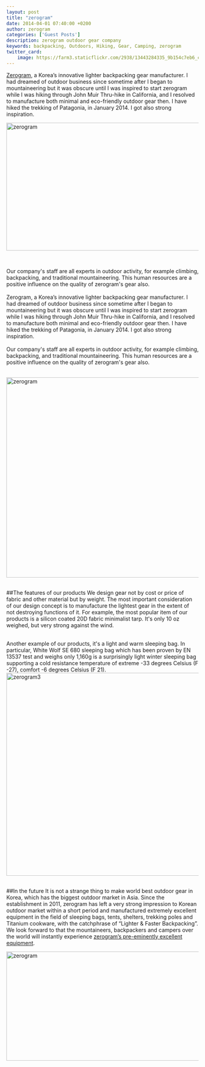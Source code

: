 ```yaml
---
layout: post
title: "zerogram"
date: 2014-04-01 07:40:00 +0200
author: zerogram
categories: ['Guest Posts']
description: zerogram outdoor gear company
keywords: backpacking, Outdoors, Hiking, Gear, Camping, zerogram
twitter_card:
    image: https://farm3.staticflickr.com/2938/13443284335_9b154c7eb6_c.jpg
---
```

<a href="http://www.zerogram.co.kr" target="_blank">Zerogram</a>, a Korea’s innovative lighter backpacking gear manufacturer.  I had dreamed of outdoor business since sometime after I began to mountaineering but it was obscure until I was inspired to start zerogram while I was hiking through John Muir Thru-hike in California, and I resolved to manufacture both minimal and eco-friendly outdoor gear then. I have hiked the trekking of Patagonia, in January 2014. I got also strong inspiration.

<a href="https://www.flickr.com/photos/90204224@N07/13443284335"><img src="https://farm3.staticflickr.com/2938/13443284335_9b154c7eb6_c.jpg" width="800" height="334" alt="zerogram"></a>
<!--more--><br>

Our company's staff are all experts in outdoor activity, for example climbing, backpacking, and traditional mountaineering. This human resources are a positive influence on the quality of zerogram's gear also. 
<br><br>
Zerogram, a Korea’s innovative lighter backpacking gear manufacturer.  I had dreamed of outdoor business since sometime after I began to mountaineering but it was obscure until I was inspired to start zerogram while I was hiking through John Muir Thru-hike in California, and I resolved to manufacture both minimal and eco-friendly outdoor gear then. I have hiked the trekking of Patagonia, in January 2014. I got also strong inspiration.
<br><br>
Our company's staff are all experts in outdoor activity, for example climbing, backpacking, and traditional mountaineering. This human resources are a positive influence on the quality of zerogram's gear also.   <br><br>

<a href="https://www.flickr.com/photos/90204224@N07/13443657084"><img src="https://farm6.staticflickr.com/5328/13443657084_830531e2c9_c.jpg" width="800" height="523" alt="zerogram"></a><br><br>

##The features of our products
We design gear not by cost or price of fabric and other material but by weight. The most important consideration of our design concept is to manufacture the lightest gear in the extent of not destroying functions of it. For example, the most popular item of our products is a silicon coated 20D fabric minimalist tarp. It's only 10 oz weighed, but very strong against the wind.<br><br>

Another example of our products, it's a light and warm sleeping bag. In particular, White Wolf SE 680 sleeping bag which has been proven by EN 13537 test and weighs only 1,160g is a surprisingly light winter sleeping bag supporting a cold resistance temperature of extreme -33 degrees Celsius (F -27), comfort -6 degrees Celsius (F 21).
<a href="https://www.flickr.com/photos/90204224@N07/13443655494"><img src="https://farm4.staticflickr.com/3772/13443655494_8f3d656bc4_c.jpg" width="800" height="530" alt="zerogram3"></a><br><br>

##In the future It is not a strange thing to make world best outdoor gear in Korea, which has the biggest outdoor market in Asia. Since the establishment in 2011, zerogram has left a very strong impression to Korean outdoor market within a short period and manufactured extremely excellent equipment in the field of sleeping bags, tents, shelters, trekking poles and Titanium cookware, with the catchphrase of “Lighter & Faster Backpacking”. We look forward to that the mountaineers, backpackers and campers over the world will instantly experience <a href="http://www.zerogram.co.kr" target="_blank">zerogram’s pre-eminently excellent equipment</a>.

<a href="https://www.flickr.com/photos/90204224@N07/13443653534"><img src="https://farm8.staticflickr.com/7016/13443653534_88a741f982_c.jpg" width="800" height="285" alt="zerogram"></a>

